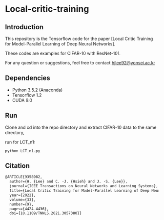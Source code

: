 # Local-critic-training
## Introduction

This repository is the Tensorflow code for the paper [Local Critic Training for Model-Parallel Learning of Deep Neural Networks]. 

These codes are examples for CIFAR-10 with ResNet-101.

For any question or suggestions, feel free to contact hjlee92@yonsei.ac.kr

## Dependencies

* Python 3.5.2 (Anaconda)
* Tensorflow 1.2
* CUDA 9.0


## Run

Clone and cd into the repo directory and extract CIFAR-10 data to the same directory, 

run for LCT_n1: 
```
python LCT_n1.py 
``` 

## Citation 

```latex
@ARTICLE{9358982,
  author={H. {Lee} and C. -J. {Hsieh} and J. -S. {Lee}},
  journal={IEEE Transactions on Neural Networks and Learning Systems}, 
  title={Local Critic Training for Model-Parallel Learning of Deep Neural Networks}, 
  year={2022},
  volume={33},
  number={9},
  pages={4424-4436},
  doi={10.1109/TNNLS.2021.3057380}}
```


